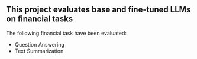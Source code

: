## This project evaluates base and fine-tuned LLMs on financial tasks

The following financial task have been evaluated:

* Question Answering
* Text Summarization